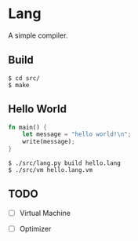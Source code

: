 # Lang

A simple compiler.

## Build
```
$ cd src/
$ make
```

## Hello World
```rust
fn main() {
	let message = "hello world!\n";
	write(message);
}
```

```
$ ./src/lang.py build hello.lang
$ ./src/vm hello.lang.vm
```

## TODO
- [ ] Virtual Machine
- [ ] Optimizer

